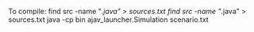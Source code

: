 To compile:
find src -name "*.java" > sources.txt
find src -name "*.java" > sources.txt
java -cp bin ajav_launcher.Simulation scenario.txt

